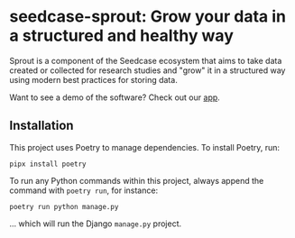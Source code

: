 # seedcase-sprout: Grow your data in a structured and healthy way

Sprout is a component of the Seedcase ecosystem that aims to take data created or collected for research studies and "grow" it in a structured way using modern best practices for storing data.

Want to see a demo of the software? Check out our [app](https://seedcase-sprout.fly.dev/).

## Installation

This project uses Poetry to manage dependencies. To install Poetry, run:

```
pipx install poetry
```

To run any Python commands within this project, always append the command with `poetry run`, for instance:

```
poetry run python manage.py
```

... which will run the Django `manage.py` project.